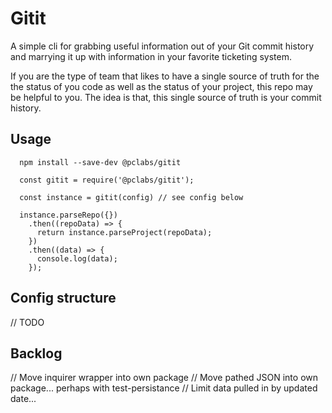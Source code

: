 # Gitit

A simple cli for grabbing useful information out of your Git commit history and marrying it up with information in your favorite ticketing system.

If you are the type of team that likes to have a single source of truth for the the status of you code as well as the status of your project, this repo may be helpful to you. The idea is that, this single source of truth is your commit history.

## Usage
```
  npm install --save-dev @pclabs/gitit
```

```
  const gitit = require('@pclabs/gitit');

  const instance = gitit(config) // see config below

  instance.parseRepo({})
    .then((repoData) => {
      return instance.parseProject(repoData);
    })
    .then((data) => {
      console.log(data);
    });

```

## Config structure
// TODO

## Backlog
// Move inquirer wrapper into own package
// Move pathed JSON into own package... perhaps with test-persistance
// Limit data pulled in by updated date...
